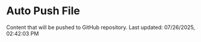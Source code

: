 # Auto Push File

Content that will be pushed to GitHub repository.
Last updated: 07/26/2025, 02:42:03 PM